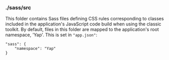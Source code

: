 ### ./sass/src

This folder contains Sass files defining CSS rules corresponding to classes
included in the application's JavaScript code build when using the classic toolkit.
By default, files in this folder are mapped to the application's root namespace, 'Yap'.
This is set in `"app.json"`:

    "sass": {
        "namespace": "Yap"
    }
